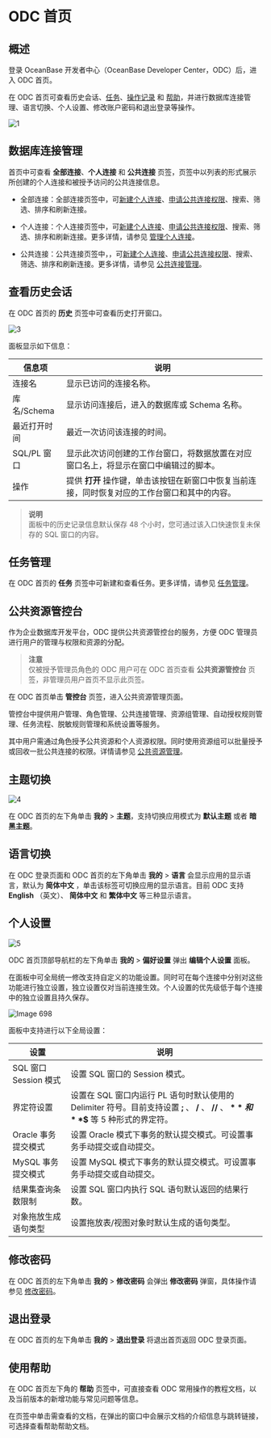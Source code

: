 # ODC 首页

## 概述

登录 OceanBase 开发者中心（OceanBase Developer Center，ODC）后，进入 ODC 首页。

在 ODC 首页可查看历史会话、[任务](../6.web-odc-user-guide/9.web-odc-task-management/1.web-odc-task-management-overview.md)、[操作记录](../6.web-odc-user-guide/8.web-odc-view-operation-records.md) 和 [帮助](../6.web-odc-user-guide/12.web-odc-help-center.md)，并进行数据库连接管理、语言切换、个人设置、修改账户密码和退出登录等操作。

![1](https://obbusiness-private.oss-cn-shanghai.aliyuncs.com/doc/img/odc/410/ODC%20homepage/1.png)

## 数据库连接管理

首页中可查看 **全部连接**、**个人连接** 和 **公共连接** 页签，页签中以列表的形式展示所创建的个人连接和被授予访问的公共连接信息。

* 全部连接：全部连接页签中，可[新建个人连接](3.web-odc-connect-database/1.web-odc-create-private-connection.md)、[申请公共连接权限](9.web-odc-task-management/8.web-odc-apply-for-permissions-task.md)、搜索、筛选、排序和刷新连接。

* 个人连接：个人连接页签中，可[新建个人连接](3.web-odc-connect-database/1.web-odc-create-private-connection.md)、[申请公共连接权限](9.web-odc-task-management/8.web-odc-apply-for-permissions-task.md)、搜索、筛选、排序和刷新连接。更多详情，请参见 [管理个人连接](3.web-odc-connect-database/2.web-odc-manage-connections.md)。

  

* 公共连接：公共连接页签中，，可[新建个人连接](3.web-odc-connect-database/1.web-odc-create-private-connection.md)、[申请公共连接权限](9.web-odc-task-management/8.web-odc-apply-for-permissions-task.md)、搜索、筛选、排序和刷新连接。更多详情，请参见 [公共连接管理](4.web-odc-public-resource-management/3.web-odc-public-resource-permission/1.web-odc-manage-public-connection.md)。

  
## 查看历史会话

在 ODC 首页的 **历史** 页签中可查看历史打开窗口。

![3](https://obbusiness-private.oss-cn-shanghai.aliyuncs.com/doc/img/odc/410/ODC%20homepage/history-3.png)

面板显示如下信息：


|    信息项    |说明|
|-----------|----------------------------------------------------|
| 连接名       | 显示已访问的连接名称。                                        |
| 库名/Schema | 显示访问连接后，进入的数据库或 Schema 名称。                         |
| 最近打开时间    | 最近一次访问该连接的时间。                                      |
| SQL/PL 窗口 | 显示此次访问创建的工作台窗口，将数据放置在对应窗口名上，将显示在窗口中编辑过的脚本。         |
| 操作        | 提供 **打开** 操作键，单击该按钮在新窗口中恢复当前连接，同时恢复对应的工作台窗口和其中的内容。 |


> **说明**  
> 面板中的历史记录信息默认保存 48 个小时，您可通过该入口快速恢复未保存的 SQL 窗口的内容。

## 任务管理

在 ODC 首页的 **任务** 页签中可新建和查看任务。更多详情，请参见 [任务管理](9.web-odc-task-management/1.web-odc-task-management-overview.md)。

公共资源管控台 
----------------------------

作为企业数据库开发平台，ODC 提供公共资源管控台的服务，方便 ODC 管理员进行用户的管理与权限和资源的分配。
> **注意**  
> 仅被授予管理员角色的 ODC 用户可在 ODC 首页查看 **公共资源管控台** 页签，非管理员用户首页不显示此页签。

在 ODC 首页单击 **管控台** 页签，进入公共资源管理页面。

管控台中提供用户管理、角色管理、公共连接管理、资源组管理、自动授权规则管理、任务流程、脱敏规则管理和系统设置等服务。

其中用户需通过角色授予公共资源和个人资源权限。同时使用资源组可以批量授予或回收一批公共连接的权限。详情请参见 [公共资源管理](4.web-odc-public-resource-management/1.web-odc-public-resource-overview.md)。

主题切换
-------------------------

![4](https://obbusiness-private.oss-cn-shanghai.aliyuncs.com/doc/img/odc/410/ODC%20homepage/theme-4.png)

在 ODC 首页的左下角单击 **我的** > **主题**，支持切换应用模式为 **默认主题** 或者 **暗黑主题**。

语言切换 
-------------------------

在 ODC 登录页面和 ODC 首页的左下角单击 **我的** > **语言** 会显示应用的显示语言，默认为 **简体中文** ，单击该标签可切换应用的显示语言。目前 ODC 支持 **English** （英文）、 **简体中文** 和 **繁体中文** 等三种显示语言。

个人设置 
-------------------------


![5](https://obbusiness-private.oss-cn-shanghai.aliyuncs.com/doc/img/odc/410/ODC%20homepage/setting-5.png)

ODC 首页顶部导航栏的左下角单击 **我的** > **偏好设置** 弹出 **编辑个人设置** 面板。

在面板中可全局统一修改支持自定义的功能设置。同时可在每个连接中分别对这些功能进行独立设置，独立设置仅对当前连接生效。个人设置的优先级低于每个连接中的独立设置且持久保存。

![Image 698](https://help-static-aliyun-doc.aliyuncs.com/assets/img/zh-CN/9908008461/p281780.png)

面板中支持进行以下全局设置：


|  设置         | 说明  |
|-------------------|----------------------------------------------------------------------------------------------------|
| SQL 窗口 Session 模式 | 设置 SQL 窗口的 Session 模式。 |
| 界定符设置             | 设置在 SQL 窗口内运行 PL 语句时默认使用的 Delimiter 符号。目前支持设置 **;** 、 **/** 、 **//** 、 **$** 和 **$$** 等 5 种形式的界定符。 |
| Oracle 事务提交模式     | 设置 Oracle 模式下事务的默认提交模式。可设置事务手动提交或自动提交。      |
| MySQL 事务提交模式      | 设置 MySQL 模式下事务的默认提交模式。可设置事务手动提交或自动提交。|
| 结果集查询条数限制         | 设置 SQL 窗口内执行 SQL 语句默认返回的结果行数。|
| 对象拖放生成语句类型        | 设置拖放表/视图对象时默认生成的语句类型。  |



修改密码
-------------------------

在 ODC 首页的左下角单击 **我的** > **修改密码** 会弹出 **修改密码** 弹窗，具体操作请参见 [修改密码](1.log-on-to-odc/2.change-password.md)。

退出登录 
-------------------------

在 ODC 首页的左下角单击 **我的** > **退出登录** 将退出首页返回 ODC 登录页面。

使用帮助 
-------------------------

在 ODC 首页左下角的 **帮助** 页签中，可直接查看 ODC 常用操作的教程文档，以及当前版本的新增功能与常见问题等信息。

在页签中单击需查看的文档，在弹出的窗口中会展示文档的介绍信息与跳转链接，可选择查看帮助帮助文档。

